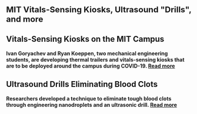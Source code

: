 <p style="font-size:22px"> <b> MIT Vitals-Sensing Kiosks, Ultrasound "Drills", and more <b> </p>

<h2> Vitals-Sensing Kiosks on the MIT Campus </h2>
<p> Ivan Goryachev and Ryan Koeppen, two mechanical engineering students, are developing thermal trailers and vitals-sensing kiosks that are to be deployed around the campus during COVID-19. <a href="https://news.mit.edu/2021/deploying-non-contact-vitals-sensing-kiosks-across-campus-0111"> Read more </a> </p>

<h2> Ultrasound Drills Eliminating Blood Clots </h2>
<p> Researchers developed a technique to eliminate tough blood clots through engineering nanodroplets and an ultrasonic drill. <a href="https://scitechdaily.com/ultrasound-drills-and-nanodroplets-and-prove-effective-at-tackling-tough-blood-clots/"> Read more </a> </p>
